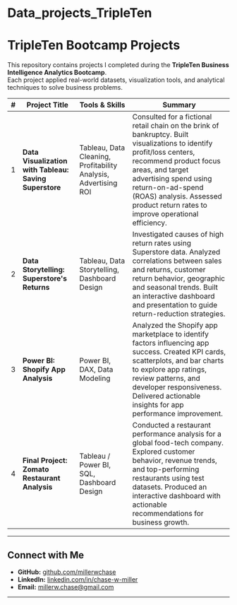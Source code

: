 # Data_projects_TripleTen
# TripleTen Bootcamp Projects

This repository contains projects I completed during the **TripleTen Business Intelligence Analytics Bootcamp**.  
Each project applied real-world datasets, visualization tools, and analytical techniques to solve business problems.

| #  | Project Title | Tools & Skills | Summary |
|----|---------------|----------------|---------|
| 1  | **Data Visualization with Tableau: Saving Superstore** | Tableau, Data Cleaning, Profitability Analysis, Advertising ROI | Consulted for a fictional retail chain on the brink of bankruptcy. Built visualizations to identify profit/loss centers, recommend product focus areas, and target advertising spend using return-on-ad-spend (ROAS) analysis. Assessed product return rates to improve operational efficiency. |
| 2  | **Data Storytelling: Superstore's Returns** | Tableau, Data Storytelling, Dashboard Design | Investigated causes of high return rates using Superstore data. Analyzed correlations between sales and returns, customer return behavior, geographic and seasonal trends. Built an interactive dashboard and presentation to guide return-reduction strategies. |
| 3  | **Power BI: Shopify App Analysis** | Power BI, DAX, Data Modeling | Analyzed the Shopify app marketplace to identify factors influencing app success. Created KPI cards, scatterplots, and bar charts to explore app ratings, review patterns, and developer responsiveness. Delivered actionable insights for app performance improvement. |
| 4  | **Final Project: Zomato Restaurant Analysis** | Tableau / Power BI, SQL, Dashboard Design | Conducted a restaurant performance analysis for a global food-tech company. Explored customer behavior, revenue trends, and top-performing restaurants using test datasets. Produced an interactive dashboard with actionable recommendations for business growth. |

---

##  Connect with Me

- **GitHub:** [github.com/millerwchase](https://github.com/millerwchase)
- **LinkedIn:** [linkedin.com/in/chase-w-miller](https://www.linkedin.com/in/chase-w-miller)
- **Email:** [millerw.chase@gmail.com](mailto:millerw.chase@gmail.com)

---

